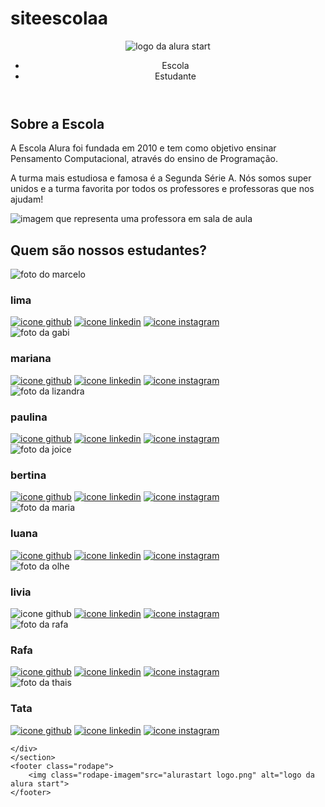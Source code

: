 # siteescolaa
<!DOCTYPE html>
<html lang="en">
<head>
    <meta charset="UTF-8">
    <meta http-equiv="X-UA-Compatible" content="IE=edge">
    <meta name="viewport" content="width=device-width, initial-scale=1.0">
    <title>Equipe Alura Start</title>
    <link rel="stylesheet" href="style.css">
    <link rel="preconnect" href="https://fonts.googleapis.com">
    <link rel="preconnect" href="https://fonts.gstatic.com" crossorigin>
    <link href="https://fonts.googleapis.com/css2?family=Poppins&display=swap" rel="stylesheet">
</head>
<body>
    <header class="cabecalho">
        <img class="cabecalho-imagem" src="alurastart logo.png" alt="logo da alura start">
        <ul class="cabecalho-lista">
            <li class="cabecalho-lista-item">Escola</li>
            <li class="cabecalho-lista-item">Estudante</li>
        </ul>
    </header>
    <section class="escola">
        <div class="escola-div-conteudo">
            <h2 class="escola-titulo">Sobre a Escola</h2>
            <p class="escola-texto-um">A Escola Alura foi fundada em 2010 e tem como objetivo ensinar Pensamento Computacional, através do ensino de  Programação.</p>
            <p class="escola-texto-dois">A turma mais estudiosa e famosa é a Segunda Série A. Nós somos super unidos e a turma favorita por todos os professores e professoras que nos ajudam!</p>
        </div>
        <img class="escola-imagem" src="Formula-bro.png" alt="imagem que representa uma professora em sala de aula">
    </section>
    <section class="estudante">
        <h2 class="estudante-titulo">Quem são nossos estudantes?</h2>
        <div class="estudante-todos">
        <span></span>
        <div class="estudante-div">
            <img class="estudante-imagem" src="Marcelo.jpeg" alt="foto do marcelo">
            <h3 class="estudante-nome">lima</h3>
            <a href="https://github.com/marcelopaludetto"><img class="estudante-icone" src="github.png" alt="icone github"></a>
            <a href="https://linkedin.com/marcelopaludetto"><img class="estudante-icone" src="linkedin.png" alt="icone linkedin"></a>
            <a href="https://instagram.com/marcelopaludetto"><img class="estudante-icone" src="instagram.png" alt="icone instagram"></a>
        </div>
        <div class="estudante-div">
            <img class="estudante-imagem" src="Gabi.jpg" alt="foto da gabi">
            <h3 class="estudante-nome">mariana</h3>
            <a href="https://github.com/GabrielaM-L"><img class="estudante-icone" src="github.png" alt="icone github"></a>
            <a href="https://www.linkedin.com/in/gabriela-marcomini-de-lima/"><img class="estudante-icone" src="linkedin.png" alt="icone linkedin"></a>
            <a href="https://www.instagram.com/gabriela_marcomini/"><img class="estudante-icone" src="instagram.png" alt="icone instagram"></a>
        </div>
        <div class="estudante-div">
            <img class="estudante-imagem" src="Liz.jpg" alt="foto da lizandra">
            <h3 class="estudante-nome">paulina</h3>
            <a href="https://github.com/LizandraDuarte40"><img class="estudante-icone" src="github.png" alt="icone github"></a>
            <a href="https://www.linkedin.com/in/lizandrarlm-duarte/"><img class="estudante-icone" src="linkedin.png" alt="icone linkedin"></a>
            <a href="https://www.instagram.com/lizandrarlm"><img class="estudante-icone" src="instagram.png" alt="icone instagram"></a>
        </div>
        <span></span>
        <span></span>
        <div class="estudante-div">
            <img class="estudante-imagem" src="Joice.jpg" alt="foto da joice">
            <h3 class="estudante-nome">bertina</h3>
            <a href="https://github.com/JoiceAlura"><img class="estudante-icone" src="github.png" alt="icone github"></a>
            <a href="https://www.linkedin.com/in/joicebarbaresco/"><img class="estudante-icone" src="linkedin.png" alt="icone linkedin"></a>
            <a href="https://www.instagram.com/joicebarbaresco/"><img class="estudante-icone" src="instagram.png" alt="icone instagram"></a>
        </div>
        <div class="estudante-div">
            <img class="estudante-imagem" src="Maria.jpg" alt="foto da maria">
            <h3 class="estudante-nome">luana</h3>
            <a href="https://github.com/MagePSR"><img class="estudante-icone" src="github.png" alt="icone github"></a>
            <a href="https://www.linkedin.com/in/mariageovanna"><img class="estudante-icone" src="linkedin.png" alt="icone linkedin"></a>
            <a href="https://www.instagram.com/magpsr/"><img class="estudante-icone" src="instagram.png" alt="icone instagram"></a>
        </div>
        <div class="estudante-div">
            <img class="estudante-imagem" src="Olivia.jpg" alt="foto da olhe">
            <h3 class="estudante-nome">livia</h3>
            <img class="estudante-icone" src="github.png" alt="icone github">
            <a href="https://www.linkedin.com/in/olhe/"><img class="estudante-icone" src="linkedin.png" alt="icone linkedin"></a>
            <a href="https://github.com/olhe12"><img class="estudante-icone" src="instagram.png" alt="icone instagram"></a>
        </div>
        <span></span>
        <span></span>
        <div class="estudante-div">
            <img class="estudante-imagem" src="Rafa.jpg" alt="foto da rafa">
            <h3 class="estudante-nome">Rafa</h3>
            <a href="https://github.com/rafaelamunhoz12"><img class="estudante-icone" src="github.png" alt="icone github"></a>
            <a href="http://linkedin.com/in/rafaela-felix-munhoz-oliveira-02160a10a"><img class="estudante-icone" src="linkedin.png" alt="icone linkedin"></a>
            <a href="https://www.instagram.com/rafafmo/"><img class="estudante-icone" src="instagram.png" alt="icone instagram"></a>
        </div>
        <div class="estudante-div">
            <img class="estudante-imagem" src="Thais.jpg" alt="foto da thais">
            <h3 class="estudante-nome">Tata</h3>
            <a href="https://github.com/Thaispianucci"><img class="estudante-icone" src="github.png" alt="icone github"></a>
            <a href="https://www.linkedin.com/in/thais-pianucci-benedicto-54a9a416/"><img class="estudante-icone" src="linkedin.png" alt="icone linkedin"></a>
            <a href="https://www.instagram.com/thaispianucci/"><img class="estudante-icone" src="instagram.png" alt="icone instagram"></a>
        </div>

    </div>
    </section>
    <footer class="rodape">
        <img class="rodape-imagem"src="alurastart logo.png" alt="logo da alura start">
    </footer>
</body>
</html>
